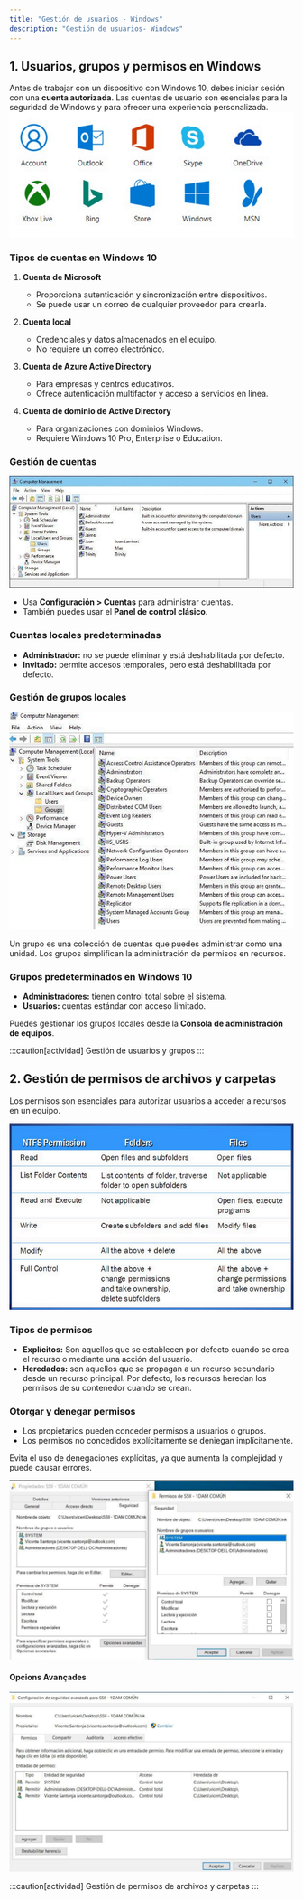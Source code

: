 ```yaml
---
title: "Gestión de usuarios - Windows"
description: "Gestión de usuarios- Windows"
---
```


## 1. Usuarios, grupos y permisos en Windows

Antes de trabajar con un dispositivo con Windows 10, debes iniciar sesión con una **cuenta autorizada**. Las cuentas de usuario son esenciales para la seguridad de Windows y para ofrecer una experiencia personalizada.
![MS Accounts](../../../../assets/ut4/ms_accounts.png)
### Tipos de cuentas en Windows 10

1. **Cuenta de Microsoft**  
   - Proporciona autenticación y sincronización entre dispositivos.
   - Se puede usar un correo de cualquier proveedor para crearla.

2. **Cuenta local**  
   - Credenciales y datos almacenados en el equipo.
   - No requiere un correo electrónico.

3. **Cuenta de Azure Active Directory**  
   - Para empresas y centros educativos.
   - Ofrece autenticación multifactor y acceso a servicios en línea.

4. **Cuenta de dominio de Active Directory**  
   - Para organizaciones con dominios Windows.
   - Requiere Windows 10 Pro, Enterprise o Education.

### Gestión de cuentas
![Users managment](../../../../assets/ut4/users_management.png)

- Usa **Configuración > Cuentas** para administrar cuentas.
- También puedes usar el **Panel de control clásico**.

### Cuentas locales predeterminadas
- **Administrador:** no se puede eliminar y está deshabilitada por defecto.
- **Invitado:** permite accesos temporales, pero está deshabilitada por defecto.


### Gestión de grupos locales
![Group managment](../../../../assets/ut4/groups_management.png)

Un grupo es una colección de cuentas que puedes administrar como una unidad. Los grupos simplifican la administración de permisos en recursos.

### Grupos predeterminados en Windows 10
- **Administradores:** tienen control total sobre el sistema.
- **Usuarios:** cuentas estándar con acceso limitado.

Puedes gestionar los grupos locales desde la **Consola de administración de equipos**.

:::caution[actividad]
Gestión de usuarios y grupos
:::

## 2. Gestión de permisos de archivos y carpetas

Los permisos son esenciales para autorizar usuarios a acceder a recursos en un equipo. 

![Group managment](../../../../assets/ut4/windows%20permissions.png)

### Tipos de permisos
- **Explícitos:** Son aquellos que se establecen por defecto cuando se crea el recurso o mediante una acción del usuario.
- **Heredados:** son aquellos que se propagan a un recurso secundario desde un recurso principal. Por defecto, los recursos heredan los permisos de su contenedor cuando se crean.

### Otorgar y denegar permisos
- Los propietarios pueden conceder permisos a usuarios o grupos.
- Los permisos no concedidos explícitamente se deniegan implícitamente.

Evita el uso de denegaciones explícitas, ya que aumenta la complejidad y puede causar errores.

![Folder Permissions](../../../../assets/ut4/perm.png)

#### Opcions Avançades
![Folder Permissions](../../../../assets/ut4/perm2.png)

:::caution[actividad]
Gestión de permisos de archivos y carpetas
:::